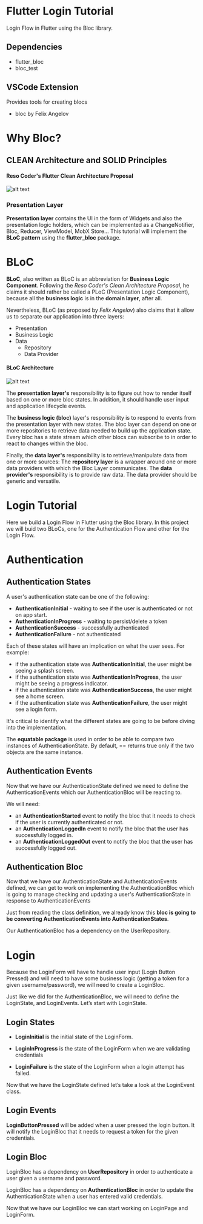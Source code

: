 # Flutter Login Tutorial

Login Flow in Flutter using the Bloc library.

## Dependencies

* flutter_bloc
* bloc_test

## VSCode Extension

Provides tools for creating blocs
* bloc by Felix Angelov

# Why Bloc?

## CLEAN Architecture and SOLID Principles

#### Reso Coder's Flutter Clean Architecture Proposal

![alt text](Flutter_Clean_Architecture.png)

### Presentation Layer

**Presentation layer** contains the UI in the form of Widgets and also the presentation logic holders, which can be implemented as a ChangeNotifier, Bloc, Reducer, ViewModel, MobX Store...
This tutorial will implement the **BLoC pattern** using the **flutter_bloc** package.

# BLoC

**BLoC**, also written as BLoC is an abbreviation for **Business Logic Component**. Following the *Reso Coder's Clean Architecture Proposal*, he claims it should rather be called a PLoC (Presentation Logic Component), because all the **business logic** is in the **domain layer**, after all.

Nevertheless, BLoC (as proposed by *Felix Angelov*) also claims that it allow us to separate our application into three layers:
* Presentation
* Business Logic
* Data
    * Repository
    * Data Provider

#### BLoC Architecture

![alt text](BLoC.png)

The **presentation layer's** responsibility is to figure out how to render itself based on one or more bloc states. In addition, it should handle user input and application lifecycle events.

The **business logic (bloc)** layer's responsibility is to respond to events from the presentation layer with new states. The bloc layer can depend on one or more repositories to retrieve data needed to build up the application state.
​Every bloc has a state stream which other blocs can subscribe to in order to react to changes within the bloc.

Finally, the **data layer's** responsibility is to retrieve/manipulate data from one or more sources: The **repository layer** is a wrapper around one or more data providers with which the Bloc Layer communicates. The **data provider's** responsibility is to provide raw data. The data provider should be generic and versatile.

# Login Tutorial

Here we build a Login Flow in Flutter using the Bloc library.
In this project we will buid two BLoCs, one for the Authentication Flow and other for the Login Flow.


# Authentication

## Authentication States

A user's authentication state can be one of the following:

* **AuthenticationInitial** - waiting to see if the user is authenticated or not on app start.
* **AuthenticationInProgress** - waiting to persist/delete a token
* **AuthenticationSuccess** - successfully authenticated
* **AuthenticationFailure** - not authenticated

Each of these states will have an implication on what the user sees. For example:

* if the authentication state was **AuthenticationInitial**, the user might be seeing a splash screen.
* if the authentication state was **AuthenticationInProgress**, the user might be seeing a progress indicator.
* if the authentication state was **AuthenticationSuccess**, the user might see a home screen.
* if the authentication state was **AuthenticationFailure**, the user might see a login form.

It's critical to identify what the different states are going to be before diving into the implementation.

The **equatable package** is used in order to be able to compare two instances of AuthenticationState. By default, == returns true only if the two objects are the same instance.

## Authentication Events

Now that we have our AuthenticationState defined we need to define the AuthenticationEvents which our AuthenticationBloc will be reacting to.

We will need:

* an **AuthenticationStarted** event to notify the bloc that it needs to check if the user is currently authenticated or not.
* an **AuthenticationLoggedIn** event to notify the bloc that the user has successfully logged in.
* an **AuthenticationLoggedOut** event to notify the bloc that the user has successfully logged out.

## Authentication Bloc

Now that we have our AuthenticationState and AuthenticationEvents defined, we can get to work on implementing the AuthenticationBloc which is going to manage checking and updating a user's AuthenticationState in response to AuthenticationEvents

Just from reading the class definition, we already know this **bloc is going to be converting AuthenticationEvents into AuthenticationStates**.

Our AuthenticationBloc has a dependency on the UserRepository.



# Login

Because the LoginForm will have to handle user input (Login Button Pressed) and will need to have some business logic (getting a token for a given username/password), we will need to create a LoginBloc.

Just like we did for the AuthenticationBloc, we will need to define the LoginState, and LoginEvents. Let’s start with LoginState.

## Login States

* **LoginInitial** is the initial state of the LoginForm.

* **LoginInProgress** is the state of the LoginForm when we are validating credentials

* **LoginFailure** is the state of the LoginForm when a login attempt has failed.

Now that we have the LoginState defined let’s take a look at the LoginEvent class.

## Login Events

**LoginButtonPressed** will be added when a user pressed the login button. It will notify the LoginBloc that it needs to request a token for the given credentials.

## Login Bloc

LoginBloc has a dependency on **UserRepository** in order to authenticate a user given a username and password.

LoginBloc has a dependency on **AuthenticationBloc** in order to update the AuthenticationState when a user has entered valid credentials.

Now that we have our LoginBloc we can start working on LoginPage and LoginForm.


